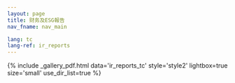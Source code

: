 ```yaml
---
layout: page
title: 财务及ESG報告
nav_fname: nav_main

lang: tc
lang-ref: ir_reports
---
```


{% include _gallery_pdf.html data='ir_reports_tc' style='style2' lightbox=true size='small' use_dir_list=true %}
